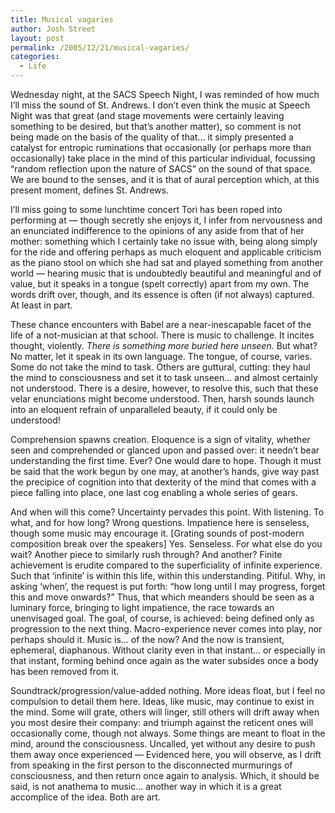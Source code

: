 ```yaml
---
title: Musical vagaries
author: Josh Street
layout: post
permalink: /2005/12/21/musical-vagaries/
categories:
  - Life
---
```

Wednesday night, at the SACS Speech Night, I was reminded of how much I&#8217;ll miss the sound of St. Andrews. I don&#8217;t even think the music at Speech Night was that great (and stage movements were certainly leaving something to be desired, but that&#8217;s another matter), so comment is not being made on the basis of the quality of that&#8230; it simply presented a catalyst for entropic ruminations that occasionally (or perhaps more than occasionally) take place in the mind of this particular individual, focussing &#8220;random reflection upon the nature of SACS&#8221; on the sound of that space. We are bound to the senses, and it is that of aural perception which, at this present moment, defines St. Andrews.

I&#8217;ll miss going to some lunchtime concert Tori has been roped into performing at &#8212; though secretly she enjoys it, I infer from nervousness and an enunciated indifference to the opinions of any aside from that of her mother: something which I certainly take no issue with, being along simply for the ride and offering perhaps as much eloquent and applicable criticism as the piano stool on which she had sat and played something from another world &#8212; hearing music that is undoubtedly beautiful and meaningful and of value, but it speaks in a tongue (spelt correctly) apart from my own. The words drift over, though, and its essence is often (if not always) captured. At least in part.

These chance encounters with Babel are a near-inescapable facet of the life of a not-musician at that school. There is music to challenge. It incites thought, violently. *There is something more buried here unseen.* But what? No matter, let it speak in its own language. The tongue, of course, varies. Some do not take the mind to task. Others are guttural, cutting: they haul the mind to consciousness and set it to task unseen&#8230; and almost certainly not understood. There is a desire, however, to resolve this, such that these velar enunciations might become understood. Then, harsh sounds launch into an eloquent refrain of unparalleled beauty, if it could only be understood!

Comprehension spawns creation. Eloquence is a sign of vitality, whether seen and comprehended or glanced upon and passed over: it needn&#8217;t bear understanding the first time. Ever? One would dare to hope. Though it must be said that the work begun by one may, at another&#8217;s hands, give way past the precipice of cognition into that dexterity of the mind that comes with a piece falling into place, one last cog enabling a whole series of gears.

And when will this come? Uncertainty pervades this point. With listening. To what, and for how long? Wrong questions. Impatience here is senseless, though some music may encourage it. [Grating sounds of post-modern composition break over the speakers] Yes. Senseless. For what else do you wait? Another piece to similarly rush through? And another? Finite achievement is erudite compared to the superficiality of infinite experience. Such that &#8216;infinite&#8217; is within this life, within this understanding. Pitiful. Why, in asking &#8216;when&#8217;, the request is put forth: &#8220;how long until I may progress, forget this and move onwards?&#8221; Thus, that which meanders should be seen as a luminary force, bringing to light impatience, the race towards an unenvisaged goal. The goal, of course, is achieved: being defined only as progression to the next thing. Macro-experience never comes into play, nor perhaps should it. Music is&#8230; of the now? And the now is transient, ephemeral, diaphanous. Without clarity even in that instant&#8230; or especially in that instant, forming behind once again as the water subsides once a body has been removed from it. 

Soundtrack/progression/value-added nothing. More ideas float, but I feel no compulsion to detail them here. Ideas, like music, may continue to exist in the mind. Some will grate, others will linger, still others will drift away when you most desire their company: and triumph against the reticent ones will occasionally come, though not always. Some things are meant to float in the mind, around the consciousness. Uncalled, yet without any desire to push them away once experienced &#8212; Evidenced here, you will observe, as I drift from speaking in the first person to the disconnected murmurings of consciousness, and then return once again to analysis. Which, it should be said, is not anathema to music&#8230; another way in which it is a great accomplice of the idea. Both are art.